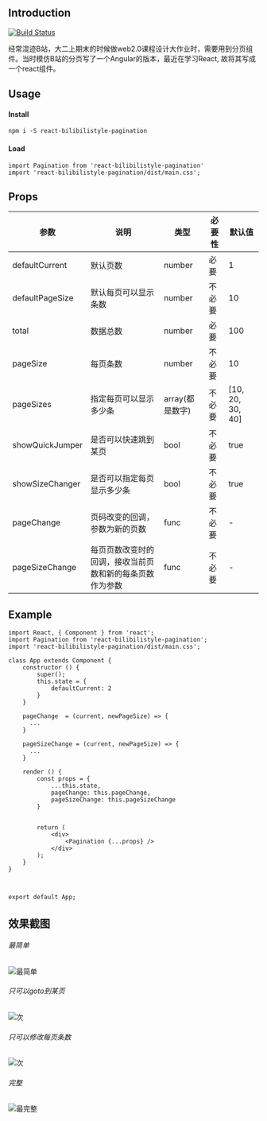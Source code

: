 ## Introduction
[![Build Status](https://travis-ci.org/Juliiii/react-pagination.svg?branch=master)](https://travis-ci.org/Juliiii/react-pagination)

经常混迹B站，大二上期末的时候做web2.0课程设计大作业时，需要用到分页组件。当时模仿B站的分页写了一个Angular的版本，最近在学习React, 故将其写成一个react组件。

## Usage

####  Install
```
npm i -S react-bilibilistyle-pagination
```

#### Load
```
import Pagination from 'react-bilibilistyle-pagination'
import 'react-bilibilistyle-pagination/dist/main.css';
```
## Props


参数 | 说明 | 类型 | 必要性 |默认值
------------ | ------------ | ------------ | ------------ | ----------|
defaultCurrent | 默认页数 | number | 必要 | 1 |
defaultPageSize | 默认每页可以显示条数 | number | 不必要 | 10
total | 数据总数 | number | 必要 | 100 |
pageSize | 每页条数 | number | 不必要 | 10 |
pageSizes | 指定每页可以显示多少条 | array(都是数字) | 不必要 | [10, 20, 30, 40] |
showQuickJumper | 是否可以快速跳到某页 | bool | 不必要 | true |
showSizeChanger | 是否可以指定每页显示多少条 | bool | 不必要 | true |
pageChange | 页码改变的回调，参数为新的页数 | func | 不必要 | - |
pageSizeChange | 每页页数改变时的回调，接收当前页数和新的每条页数作为参数 | func | 不必要 | - |

## Example

```
import React, { Component } from 'react';
import Pagination from 'react-bilibilistyle-pagination';
import 'react-bilibilistyle-pagination/dist/main.css';

class App extends Component {
    constructor () {
        super();
        this.state = {
            defaultCurrent: 2
        }
    }

    pageChange  = (current, newPageSize) => {
	  ...
    }

    pageSizeChange = (current, newPageSize) => {
      ...
    }

    render () {
        const props = {
            ...this.state,
            pageChange: this.pageChange,
            pageSizeChange: this.pageSizeChange
        }


        return (
            <div>
                <Pagination {...props} />
            </div>
        );
    }
}



export default App;
```

## 效果截图

######  最简单
![最简单](https://raw.githubusercontent.com/wiki/Juliiii/react-pagination/4.png)
######  只可以goto到某页
![次](https://raw.githubusercontent.com/wiki/Juliiii/react-pagination/3.png)
###### 只可以修改每页条数
![次](https://raw.githubusercontent.com/wiki/Juliiii/react-pagination/2.png)
###### 完整
![最完整](https://raw.githubusercontent.com/wiki/Juliiii/react-pagination/1.png)

